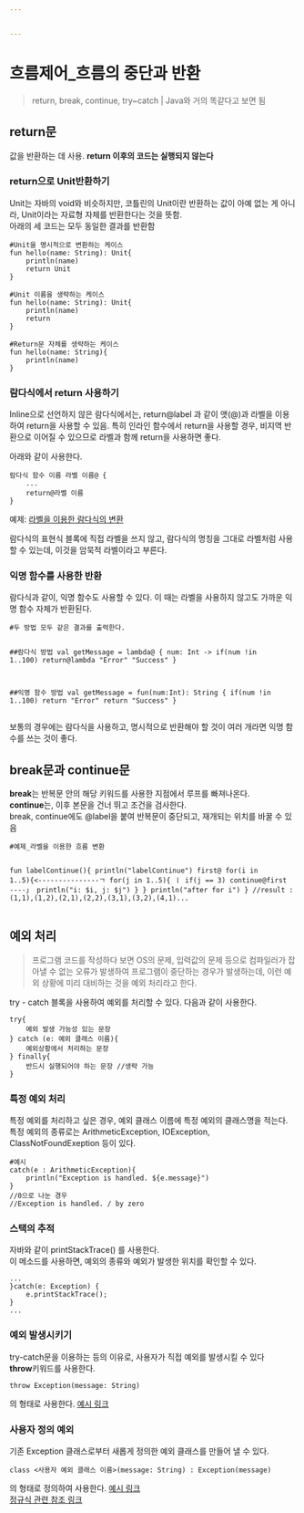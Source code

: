```yaml
---


---
```


<h1 id="흐름제어_흐름의-중단과-반환">흐름제어_흐름의 중단과 반환</h1>
<blockquote>
<p>return, break, continue, try~catch | Java와 거의 똑같다고 보면 됨</p>
</blockquote>
<h2 id="return문">return문</h2>
<p>값을 반환하는 데 사용. <strong>return 이후의 코드는 실행되지 않는다</strong></p>
<h3 id="return으로-unit반환하기">return으로 Unit반환하기</h3>
<p>Unit는 자바의 void와 비슷하지만, 코틀린의 Unit이란 반환하는 값이 아예 없는 게 아니라, Unit이라는 자료형 자체를 반환한다는 것을 뜻함.<br>
아래의 세 코드는 모두 동일한 결과를 반환함</p>
<pre><code>#Unit을 명시적으로 변환하는 케이스
fun hello(name: String): Unit{
	println(name)
	return Unit
}
</code></pre>
<pre><code>#Unit 이름을 생략하는 케이스
fun hello(name: String): Unit{
	println(name)
	return
}
</code></pre>
<pre><code>#Return문 자체를 생략하는 케이스
fun hello(name: String){
	println(name)
}
</code></pre>
<h3 id="람다식에서-return-사용하기">람다식에서 return 사용하기</h3>
<p>Inline으로 선언하지 않은 람다식에서는, return@label 과 같이 앳(@)과 라벨을 이용하여 return을 사용할 수 있음. 특히 인라인 함수에서 return을 사용할 경우, 비지역 반환으로 이어질 수 있으므로 라벨과 함께 return을 사용하면 좋다.</p>
<p>아래와 같이 사용한다.</p>
<pre><code>람다식 함수 이름 라벨 이름@ {
	...
	return@라벨 이름
}
</code></pre>
<p>예제: <a href="https://github.com/Walkers15/Kotlin/blob/master/NoInlineLambdaReturn.kt">라벨을 이용한 람다식의 변환</a></p>
<p>람다식의 표현식 블록에 직접 라벨을 쓰지 않고, 람다식의 명칭을 그대로 라벨처럼 사용할 수 있는데, 이것을 암묵적 라벨이라고 부른다.</p>
<h3 id="익명-함수를-사용한-반환">익명 함수를 사용한 반환</h3>
<p>람다식과 같이, 익명 함수도 사용할 수 있다. 이 때는 라벨을 사용하지 않고도 가까운 익명 함수 자체가 반환된다.</p>
<pre><code>#두 방법 모두 같은 결과를 출력한다.

##람다식 방법
val getMessage = lambda@ { num: Int -&gt;
	if(num !in 1..100) return@lambda "Error"
	"Success"
}

##익명 함수 방법
val getMessage = fun(num:Int): String {
	if(num !in 1..100) return "Error"
	return "Success"
}
</code></pre>
<p>보통의 경우에는 람다식을 사용하고, 명시적으로 반환해야 할 것이 여러 개라면 익명 함수를 쓰는 것이 좋다.</p>
<h2 id="break문과-continue문">break문과 continue문</h2>
<p><strong>break</strong>는 반복문 안의 해당 키워드를 사용한 지점에서 루프를 빠져나온다.<br>
<strong>continue</strong>는, 이후 본문을 건너 뛰고 조건을 검사한다.<br>
break, continue에도 @label을 붙여 반복문이 중단되고, 재개되는 위치를 바꿀 수 있음</p>
<pre><code>#예제_라벨을 이용한 흐름 변환

fun labelContinue(){
	println("labelContinue")
	first@ for(i in 1..5){&lt;---------------ㄱ
		for(j in 1..5){                   ㅣ
			if(j == 3) continue@first ----」
			println("i: $i, j: $j")
		}
	}
	println("after for i")
}
//result : (1,1),(1,2),(2,1),(2,2),(3,1),(3,2),(4,1)...
</code></pre>
<h2 id="예외-처리">예외 처리</h2>
<blockquote>
<p>프로그램 코드를 작성하다 보면 OS의 문제, 입력값의 문제 등으로 컴파일러가 잡아낼 수 없는 오류가 발생하여 프로그램이 중단하는 경우가 발생하는데, 이런 예외 상황에 미리 대비하는 것을 예외 처리라고 한다.</p>
</blockquote>
<p>try - catch 블록을 사용하여 예외를 처리할 수 있다. 다음과 같이 사용한다.</p>
<pre><code>try{
	예외 발생 가능성 있는 문장
} catch (e: 예외 클래스 이름){
	예외상황에서 처리하는 문장
} finally{
	반드시 실행되어야 하는 문장 //생략 가능
}
</code></pre>
<h3 id="특정-예외-처리">특정 예외 처리</h3>
<p>특정 예외를 처리하고 싶은 경우, 예외 클래스 이름에 특정 예외의 클래스명을 적는다. 특정 예외의 종류로는 ArithmeticException, IOException, ClassNotFoundExeption 등이 있다.</p>
<pre><code>#예시
catch(e : ArithmeticException){
	println("Exception is handled. ${e.message}")
}
//0으로 나눈 경우
//Exception is handled. / by zero
</code></pre>
<h3 id="스택의-추적">스택의 추적</h3>
<p>자바와 같이 printStackTrace() 를 사용한다.<br>
이 메소드를 사용하면,  예외의 종류와 예외가 발생한 위치를 확인할 수 있다.</p>
<pre><code>...
}catch(e: Exception) {
	e.printStackTrace();
}
...
</code></pre>
<h3 id="예외-발생시키기">예외 발생시키기</h3>
<p>try-catch문을 이용하는 등의 이유로, 사용자가 직접 예외를 발생시킬 수 있다<br>
<strong>throw</strong>키워드를 사용한다.</p>
<pre><code>throw Exception(message: String)
</code></pre>
<p>의 형태로 사용한다. <a href="https://github.com/Walkers15/Kotlin/blob/master/CustonExceptionText.md">예시 링크</a></p>
<h3 id="사용자-정의-예외">사용자 정의 예외</h3>
<p>기존 Exception 클래스로부터 새롭게 정의한 예외 클래스를 만들어 낼 수 있다.</p>
<pre><code>class &lt;사용자 예외 클래스 이름&gt;(message: String) : Exception(message)
</code></pre>
<p>의 형태로 정의하여 사용한다. <a href="https://github.com/Walkers15/Kotlin/blob/master/CustonExceptionText.md">예시 링크</a><br>
<a href="https://regexr.com/">정규식 관련 참조 링크</a></p>

